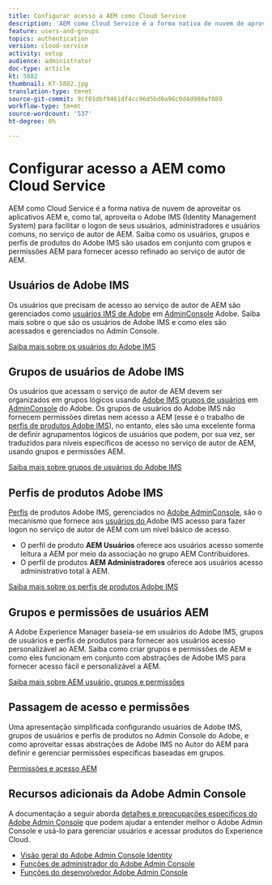 ```yaml
---
title: Configurar acesso a AEM como Cloud Service
description: 'AEM como Cloud Service é a forma nativa de nuvem de aproveitar os aplicativos AEM e, como tal, aproveita o Adobe IMS (Identity Management System) para facilitar o logon de usuários, administradores e usuários comuns, no serviço de autor de AEM. Saiba como os usuários, grupos de usuários e perfis de produtos do Adobe IMS são usados em conjunto com grupos e permissões AEM para fornecer acesso específico ao autor do AEM.  '
feature: users-and-groups
topics: authentication
version: cloud-service
activity: setup
audience: administrator
doc-type: article
kt: 5882
thumbnail: KT-5882.jpg
translation-type: tm+mt
source-git-commit: 9cf01dbf9461df4cc96d5bd0a96c0d4d900af089
workflow-type: tm+mt
source-wordcount: '537'
ht-degree: 0%

---
```



# Configurar acesso a AEM como Cloud Service

AEM como Cloud Service é a forma nativa de nuvem de aproveitar os aplicativos AEM e, como tal, aproveita o Adobe IMS (Identity Management System) para facilitar o logon de seus usuários, administradores e usuários comuns, no serviço de autor de AEM. Saiba como os usuários, grupos e perfis de produtos do Adobe IMS são usados em conjunto com grupos e permissões AEM para fornecer acesso refinado ao serviço de autor de AEM.

## Usuários de Adobe IMS

Os usuários que precisam de acesso ao serviço de autor de AEM são gerenciados como [usuários IMS de Adobe](https://helpx.adobe.com/br/enterprise/using/set-up-identity.html) em [AdminConsole](https://adminconsole.adobe.com) Adobe. Saiba mais sobre o que são os usuários de Adobe IMS e como eles são acessados e gerenciados no Admin Console.

[Saiba mais sobre os usuários do Adobe IMS](./adobe-ims-users.md)

## Grupos de usuários de Adobe IMS

Os usuários que acessam o serviço de autor de AEM devem ser organizados em grupos lógicos usando [Adobe IMS grupos de usuários](https://helpx.adobe.com/enterprise/using/user-groups.html) em [AdminConsole](https://adminconsole.adobe.com) do Adobe. Os grupos de usuários do Adobe IMS não fornecem permissões diretas nem acesso a AEM (esse é o trabalho de [perfis de produtos Adobe IMS](#adobe-ims-product-profiles)), no entanto, eles são uma excelente forma de definir agrupamentos lógicos de usuários que podem, por sua vez, ser traduzidos para níveis específicos de acesso no serviço de autor de AEM, usando grupos e permissões AEM.

[Saiba mais sobre grupos de usuários do Adobe IMS](./adobe-ims-user-groups.md)

## Perfis de produtos Adobe IMS

[Perfis](https://helpx.adobe.com/enterprise/using/manage-permissions-and-roles.html) de produtos Adobe IMS, gerenciados no  [Adobe AdminConsole](https://adminconsole.adobe.com), são o mecanismo que fornece aos  [usuários do ](#adobe-ims-users) Adobe IMS acesso para fazer logon no serviço de autor de AEM com um nível básico de acesso.

+ O perfil de produto __AEM Usuários__ oferece aos usuários acesso somente leitura a AEM por meio da associação no grupo AEM Contribuidores.
+ O perfil de produtos __AEM Administradores__ oferece aos usuários acesso administrativo total à AEM.

[Saiba mais sobre os perfis de produtos Adobe IMS](./adobe-ims-product-profiles.md)

## Grupos e permissões de usuários AEM

A Adobe Experience Manager baseia-se em usuários do Adobe IMS, grupos de usuários e perfis de produtos para fornecer aos usuários acesso personalizável ao AEM. Saiba como criar grupos e permissões de AEM e como eles funcionam em conjunto com abstrações de Adobe IMS para fornecer acesso fácil e personalizável a AEM.

[Saiba mais sobre AEM usuário, grupos e permissões](./aem-users-groups-and-permissions.md)

## Passagem de acesso e permissões

Uma apresentação simplificada configurando usuários de Adobe IMS, grupos de usuários e perfis de produtos no Admin Console do Adobe, e como aproveitar essas abstrações de Adobe IMS no Autor do AEM para definir e gerenciar permissões específicas baseadas em grupos.

[Permissões e acesso AEM](./walk-through.md)

## Recursos adicionais da Adobe Admin Console

A documentação a seguir aborda [detalhes e preocupações específicos do Adobe Admin Console](https://adminconsole.adobe.com) que podem ajudar a entender melhor o Adobe Admin Console e usá-lo para gerenciar usuários e acessar produtos do Experience Cloud.

+ [Visão geral do Adobe Admin Console Identity](https://helpx.adobe.com/enterprise/using/identity.html)
+ [Funções de administrador do Adobe Admin Console](https://helpx.adobe.com/enterprise/using/admin-roles.html)
+ [Funções do desenvolvedor Adobe Admin Console](https://helpx.adobe.com/enterprise/using/manage-developers.html)